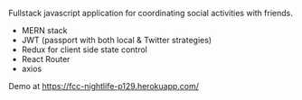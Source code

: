 Fullstack javascript application for coordinating social activities with friends.

-  MERN stack
-  JWT (passport with both local & Twitter strategies)
-  Redux for client side state control
-  React Router
-  axios 


Demo at https://fcc-nightlife-p129.herokuapp.com/
